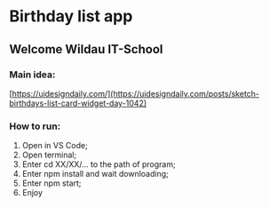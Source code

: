# Birthday list app
## Welcome Wildau IT-School
### Main idea:
[https://uidesigndaily.com/](https://uidesigndaily.com/posts/sketch-birthdays-list-card-widget-day-1042)
### How to run:
1. Open in VS Code;
2. Open terminal;
2. Enter cd XX/XX/... to the path of program;
3. Enter npm install and wait downloading;
4. Enter npm start;
5. Enjoy
